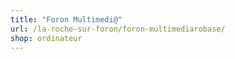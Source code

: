 ```yaml
---
title: "Foron Multimedi@"
url: /la-roche-sur-foron/foron-multimediarobase/
shop: ordinateur
---
```

